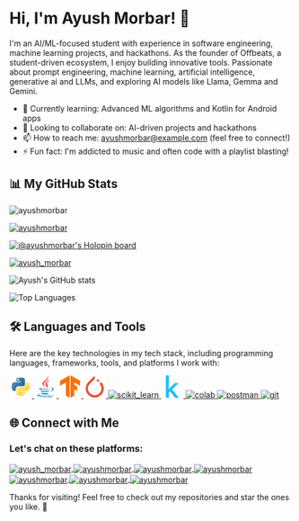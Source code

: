 # Hi, I'm Ayush Morbar! 👋

I'm an AI/ML-focused student with experience in software engineering, machine learning projects, and hackathons. As the founder of Offbeats, a student-driven ecosystem, I enjoy building innovative tools. Passionate about prompt engineering, machine learning, artificial intelligence, generative ai and LLMs, and exploring AI models like Llama, Gemma and Gemini.

- 🌱 Currently learning: Advanced ML algorithms and Kotlin for Android apps
- 👯 Looking to collaborate on: AI-driven projects and hackathons
- 📫 How to reach me: ayushmorbar@example.com (feel free to connect!)
- ⚡ Fun fact: I'm addicted to music and often code with a playlist blasting!

## 📊 My GitHub Stats

<p align="left">
  <img src="https://komarev.com/ghpvc/?username=ayushmorbar&label=Profile%20views&color=0e75b6&style=flat" alt="ayushmorbar" />
</p>

<p align="left">
  <a href="https://github-profile-trophy.vercel.app/?username=ayushmorbar&theme=dark_lover">
    <img src="https://github-profile-trophy.vercel.app/?username=ayushmorbar&theme=dark_lover" alt="ayushmorbar" />
  </a>
</p>

[![@ayushmorbar's Holopin board](https://holopin.me/ayushmorbar)](https://holopin.io/@ayushmorbar)

<p align="left">
  <a href="https://twitter.com/ayush_morbar" target="blank">
    <img src="https://img.shields.io/twitter/follow/ayush_morbar?logo=twitter&style=for-the-badge" alt="ayush_morbar" />
  </a>
</p>

![Ayush's GitHub stats](https://github-readme-stats.vercel.app/api?username=ayushmorbar&show_icons=true&theme=radical)

![Top Languages](https://github-readme-stats.vercel.app/api/top-langs/?username=ayushmorbar&layout=compact&theme=radical)

## 🛠️ Languages and Tools

Here are the key technologies in my tech stack, including programming languages, frameworks, tools, and platforms I work with:

<p align="left">
  <!-- Programming Languages -->
  <a href="https://www.python.org" target="_blank" rel="noreferrer">
    <img src="https://raw.githubusercontent.com/devicons/devicon/master/icons/python/python-original.svg" alt="python" width="40" height="40"/>
  <a href="https://www.java.com" target="_blank" rel="noreferrer">
    <img src="https://raw.githubusercontent.com/devicons/devicon/master/icons/java/java-original.svg" alt="java" width="40" height="40"/>
  </a>

  <!-- AI/ML Tools -->
  <a href="https://www.tensorflow.org" target="_blank" rel="noreferrer">
    <img src="https://raw.githubusercontent.com/devicons/devicon/master/icons/tensorflow/tensorflow-original.svg" alt="tensorflow" width="40" height="40"/>
  </a>
  <a href="https://pytorch.org/" target="_blank" rel="noreferrer">
    <img src="https://raw.githubusercontent.com/devicons/devicon/master/icons/pytorch/pytorch-original.svg" alt="pytorch" width="40" height="40"/>
  </a>
  <a href="https://scikit-learn.org/" target="_blank" rel="noreferrer">
    <img src="https://upload.wikimedia.org/wikipedia/commons/0/05/Scikit_learn_logo_small.svg" alt="scikit_learn" width="40" height="40"/>
  </a>
  <a href="https://www.kaggle.com" target="_blank" rel="noreferrer">
    <img src="https://raw.githubusercontent.com/devicons/devicon/master/icons/kaggle/kaggle-original.svg" alt="kaggle" width="40" height="40"/>
  </a>

  <!-- Development Tools -->
  <a href="https://colab.research.google.com/" target="_blank" rel="noreferrer">
    <img src="https://colab.research.google.com/img/colab_favicon_256px.png" alt="colab" width="40" height="40"/>
  </a>
  <a href="https://postman.com" target="_blank" rel="noreferrer">
    <img src="https://www.vectorlogo.zone/logos/getpostman/getpostman-icon.svg" alt="postman" width="40" height="40"/>
  </a>
  <a href="https://git-scm.com/" target="_blank" rel="noreferrer">
    <img src="https://www.vectorlogo.zone/logos/git-scm/git-scm-icon.svg" alt="git" width="40" height="40"/>
  </a>
</p>

## 🌐 Connect with Me

<h3 align="left">Let's chat on these platforms:</h3>
<p align="left">
  <a href="https://twitter.com/ayush_morbar" target="blank">
    <img align="center" src="https://raw.githubusercontent.com/rahuldkjain/github-profile-readme-generator/master/src/images/icons/Social/twitter.svg" alt="ayush_morbar" height="30" width="40" />
  </a>
  <a href="https://linkedin.com/in/ayushmorbar" target="blank">
    <img align="center" src="https://raw.githubusercontent.com/rahuldkjain/github-profile-readme-generator/master/src/images/icons/Social/linked-in-alt.svg" alt="ayushmorbar" height="30" width="40" />
  </a>
  <a href="https://kaggle.com/ayushmorbar" target="blank">
    <img align="center" src="https://raw.githubusercontent.com/rahuldkjain/github-profile-readme-generator/master/src/images/icons/Social/kaggle.svg" alt="ayushmorbar" height="30" width="40" />
  </a>
  <a href="https://fb.com/ayushmorbar" target="blank">
    <img align="center" src="https://raw.githubusercontent.com/rahuldkjain/github-profile-readme-generator/master/src/images/icons/Social/facebook.svg" alt="ayushmorbar" height="30" width="40" />
  </a>
  <a href="https://instagram.com/ayushmorbar" target="blank">
    <img align="center" src="https://raw.githubusercontent.com/rahuldkjain/github-profile-readme-generator/master/src/images/icons/Social/instagram.svg" alt="ayushmorbar" height="30" width="40" />
  </a>
  <a href="https://www.youtube.com/c/ayushmorbar" target="blank">
    <img align="center" src="https://raw.githubusercontent.com/rahuldkjain/github-profile-readme-generator/master/src/images/icons/Social/youtube.svg" alt="ayushmorbar" height="30" width="40" />
  </a>
  <a href="https://www.hackerrank.com/ayushmorbar" target="blank">
    <img align="center" src="https://raw.githubusercontent.com/rahuldkjain/github-profile-readme-generator/master/src/images/icons/Social/hackerrank.svg" alt="ayushmorbar" height="30" width="40" />
  </a>
</p>

Thanks for visiting! Feel free to check out my repositories and star the ones you like. 🚀
